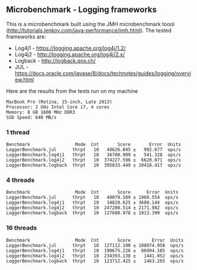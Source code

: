 Microbenchmark - Logging frameworks
-----------------------------------

This is a microbenchmark built using the JMH microbenchmark toool (http://tutorials.jenkov.com/java-performance/jmh.html).
The tested frameworks are:

 * Log4j1 - https://logging.apache.org/log4j/1.2/
 * Log4j2 - http://logging.apache.org/log4j/2.x/
 * Logback - http://logback.qos.ch/
 * JUL - https://docs.oracle.com/javase/8/docs/technotes/guides/logging/overview.html

Here are the results from the tests run on my machine

```
MacBook Pro (Retina, 15-inch, Late 2013)
Processor: 2 GHz Intel Core i7, 4 cores
Memory: 8 GB 1600 MHz DDR3
SSD Speed: 640 MB/s
```

### 1 thread
```
Benchmark                 Mode  Cnt       Score       Error  Units
LoggerBenchmark.jul      thrpt   10   48626.845 ±   992.677  ops/s
LoggerBenchmark.log4j1   thrpt   10   36700.909 ±   541.328  ops/s
LoggerBenchmark.log4j2   thrpt   10  374227.596 ±  6620.071  ops/s
LoggerBenchmark.logback  thrpt   10  395833.449 ± 10418.417  ops/s
```

### 4 threads
```
Benchmark                 Mode  Cnt       Score      Error  Units
LoggerBenchmark.jul      thrpt   10   40079.589 ± 1960.554  ops/s
LoggerBenchmark.log4j1   thrpt   10   34820.625 ± 3600.144  ops/s
LoggerBenchmark.log4j2   thrpt   10  247208.514 ± 2171.982  ops/s
LoggerBenchmark.logback  thrpt   10  127680.978 ± 1913.399  ops/s
```

### 16 threads
```
Benchmark                 Mode  Cnt       Score        Error  Units
LoggerBenchmark.jul      thrpt   10  127112.190 ± 108074.958  ops/s
LoggerBenchmark.log4j1   thrpt   10  190675.226 ±  86994.185  ops/s
LoggerBenchmark.log4j2   thrpt   10  234393.138 ±   1441.052  ops/s
LoggerBenchmark.logback  thrpt   10  123712.425 ±   1463.203  ops/s
```
